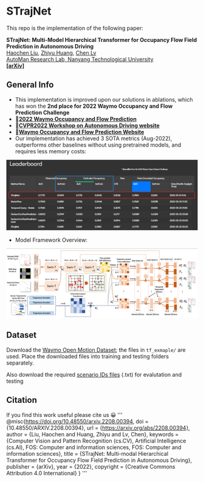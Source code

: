 # STrajNet
This repo is the implementation of the following paper:

**STrajNet: Multi-Model Hierarchical Transformer for Occupancy Flow Field Prediction in Autonomous Driving**
<br> [Haochen Liu](https://scholar.google.com/citations?user=iizqKUsAAAAJ&hl=en), [Zhiyu Huang](https://mczhi.github.io/), [Chen Lv](https://scholar.google.com/citations?user=UKVs2CEAAAAJ&hl=en) 
<br> [AutoMan Research Lab, Nanyang Technological University](https://lvchen.wixsite.com/automan)
<br> **[[arXiv]](http://arxiv.org/abs/2208.00394)**&nbsp;

## General Info
- This implementation is improved upon our solutions in ablations, which has won the **2nd place for 2022 Waymo Occupancy and Flow Prediction Challenge**
- 🥈[**2022 Waymo Occupancy and Flow Prediction**](https://youtu.be/G01cfxuJ_ro)   
- 🚗[**CVPR2022 Workshop on Autonomous Driving website**](https://cvpr2022.wad.vision)
- 📑[**Waymo Occupancy and Flow Prediction Website**](https://waymo.com/open/challenges/2022/occupancy-flow-prediction-challenge/)
- Our implementation has achieved 3 SOTA metrics (Aug-2022), outperforms other baselines without using pretrained models, and requires less memory costs:

![](pics/leaderboard.png)

- Model Framework Overview:

![](pics/overview.png)

## Dataset
Download the [Waymo Open Motion Dataset](https://waymo.com/open/data/motion/); the files in ```tf_exmaple/``` are used. Place the downloaded files into training and testing folders separately.

Also download the required [scenario IDs files](https://console.cloud.google.com/storage/browser/_details/waymo_open_dataset_motion_v_1_1_0/uncompressed/occupancy_flow_challenge/) (.txt) for evalutation and testing

## Citation
If you find this work useful please cite us 😀
'''
@misc{https://doi.org/10.48550/arxiv.2208.00394,
  doi = {10.48550/ARXIV.2208.00394},
  url = {https://arxiv.org/abs/2208.00394},
  author = {Liu, Haochen and Huang, Zhiyu and Lv, Chen},
  keywords = {Computer Vision and Pattern Recognition (cs.CV), Artificial Intelligence (cs.AI), FOS: Computer and information sciences, FOS: Computer and information sciences},
  title = {STrajNet: Multi-modal Hierarchical Transformer for Occupancy Flow Field Prediction in Autonomous Driving},
  publisher = {arXiv},
  year = {2022},
  copyright = {Creative Commons Attribution 4.0 International}
}
'''

